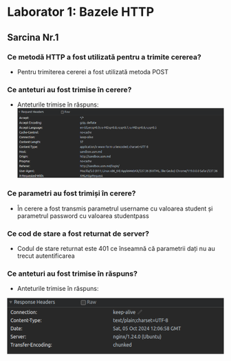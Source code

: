 # Laborator 1: Bazele HTTP

## Sarcina Nr.1

### Ce metodă HTTP a fost utilizată pentru a trimite cererea?
* Pentru trimiterea cererei a fost utilizată metoda POST
### Ce anteturi au fost trimise în cerere?
* Anteturile trimise în răspuns:
![request_headers](.images/request_headers.png)
### Ce parametri au fost trimiși în cerere?
* În cerere a fost transmis parametrul username cu valoarea student și parametrul password cu valoarea studentpass
### Ce cod de stare a fost returnat de server?
* Codul de stare returnat este 401 ce înseamnă că parametrii dați nu au trecut autentificarea
### Ce anteturi au fost trimise în răspuns?
* Anteturile trimise în răspuns:
  
![response_headers](.images/response_headers.png)